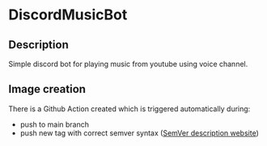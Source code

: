 # DiscordMusicBot

## Description
Simple discord bot for playing music from youtube using voice channel.

## Image creation
There is a Github Action created which is triggered automatically during:
- push to main branch
- push new tag with correct semver syntax ([SemVer description website](https://semver.org/))